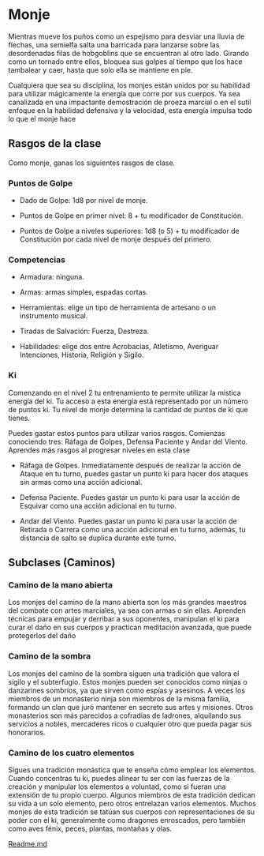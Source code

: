 # Monje
Mientras mueve los puños como un espejismo para desviar
una lluvia de flechas, una semielfa salta una barricada para
lanzarse sobre las desordenadas filas de hobgoblins que se
encuentran al otro lado. Girando como un tornado entre ellos,
bloquea sus golpes al tiempo que los hace tambalear y caer,
hasta que solo ella se mantiene en pie.

Cualquiera que sea su disciplina, los monjes están unidos
por su habilidad para utilizar mágicamente la energía que corre por sus cuerpos. Ya sea canalizada en una impactante demostración de proeza marcial o en el sutil enfoque en la habilidad defensiva y la velocidad, esta energía impulsa todo lo
que el monje hace

## Rasgos de la clase

Como monje, ganas los siguientes rasgos de clase.
### Puntos de Golpe

- Dado de Golpe: 1d8 por nivel de monje.

- Puntos de Golpe en primer nivel: 8 + tu modificador de
Constitución.

- Puntos de Golpe a niveles superiores: 1d8 (o 5) + tu modificador de Constitución por cada nivel de monje después del
primero.
### Competencias

- Armadura: ninguna.

- Armas: armas simples, espadas cortas.

- Herramientas: elige un tipo de herramienta de artesano o un
instrumento musical.

- Tiradas de Salvación: Fuerza, Destreza.

- Habilidades: elige dos entre Acrobacias, Atletismo, Averiguar Intenciones, Historia, Religión y Sigilo.

### Ki

Comenzando en el nivel 2 tu entrenamiento te permite utilizar la mística energía del ki. Tu acceso a esta energía está
representado por un número de puntos ki. Tu nivel de monje
determina la cantidad de puntos de ki que tienes.

Puedes gastar estos puntos para utilizar varios rasgos.
Comienzas conociendo tres: Ráfaga de Golpes, Defensa Paciente y Andar del Viento. Aprendes más rasgos al progresar
niveles en esta clase

- Ráfaga de Golpes.
Inmediatamente después de realizar la acción de Ataque en
tu turno, puedes gastar un punto ki para hacer dos ataques
sin armas como una acción adicional.

- Defensa Paciente.
Puedes gastar un punto ki para usar la acción de Esquivar
como una acción adicional en tu turno.

- Andar del Viento.
Puedes gastar un punto ki para usar la acción de Retirada o
Carrera como una acción adicional en tu turno, además, tu
distancia de salto se duplica durante este turno.

## Subclases  (Caminos)

### Camino de la mano abierta
Los monjes del camino de la mano abierta son los más grandes maestros del combate con artes marciales, ya sea con armas o sin ellas. Aprenden técnicas para empujar y derribar a
sus oponentes, manipulan el ki para curar el daño en sus
cuerpos y practican meditación avanzada, que puede protegerlos del daño

### Camino de la sombra
Los monjes del camino de la sombra siguen una tradición que
valora el sigilo y el subterfugio. Estos monjes pueden ser conocidos como ninjas o danzarines sombríos, ya que sirven
como espías y asesinos. A veces los miembros de un monasterio ninja son miembros de la misma familia, formando un
clan que juró mantener en secreto sus artes y misiones. Otros
monasterios son más parecidos a cofradías de ladrones, alquilando sus servicios a nobles, mercaderes ricos o cualquier
otro que pueda pagar sus honorarios. 

### Camino de los cuatro elementos
Sigues una tradición monástica que te enseña cómo emplear
los elementos. Cuando concentras tu ki, puedes alinear tu ser
con las fuerzas de la creación y manipular los elementos a
voluntad, como si fueran una extensión de tu propio cuerpo.
Algunos miembros de esta tradición dedican su vida a un solo
elemento, pero otros entrelazan varios elementos.
Muchos monjes de esta tradición se tatúan sus cuerpos
con representaciones de su poder con el ki, generalmente
como dragones enroscados, pero también como aves fénix,
peces, plantas, montañas y olas.

[Readme.md](README.md)
